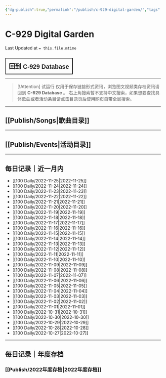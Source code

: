 ```yaml
---
{"dg-publish":true,"permalink":"/publish/c-929-digital-garden/","tags":"gardenEntry"}
---
```


# C-929 Digital Garden
Last Updated at `= this.file.mtime`

<div style="display: flex; cursor: pointer;"> 
	<a href="https://c929-song.super.site/" target="_blank"> 
		<button style=" font-size: 20px; padding: 10px; height: fit-content; margin-top: 10px; background: var(--text-accent); font-weight: 600; color: var(--text-on-accent); "> 
			回到 C-929 Database 
		</button> 
	</a>
 </div>

---


> [!Attention] 试运行
> 仅用于保存链接形式资讯，浏览图文视频类存档资讯请回到 **C-929 Database** 。
> 右上角搜索暂不支持中文搜索，如果想要查找具体歌曲或者活动条目请点击目录页后使用网页自带全局搜索。

---

## [[Publish/Songs\|歌曲目录]]

---

## [[Publish/Events\|活动目录]]

---

## 每日记录｜近一月内

- [[100 Daily/2022-11-25\|2022-11-25]]
- [[100 Daily/2022-11-24\|2022-11-24]]
- [[100 Daily/2022-11-23\|2022-11-23]]
- [[100 Daily/2022-11-22\|2022-11-22]]
- [[100 Daily/2022-11-21\|2022-11-21]]
- [[100 Daily/2022-11-20\|2022-11-20]]
- [[100 Daily/2022-11-19\|2022-11-19]]
- [[100 Daily/2022-11-18\|2022-11-18]]
- [[100 Daily/2022-11-17\|2022-11-17]]
- [[100 Daily/2022-11-16\|2022-11-16]]
- [[100 Daily/2022-11-15\|2022-11-15]]
- [[100 Daily/2022-11-14\|2022-11-14]]
- [[100 Daily/2022-11-13\|2022-11-13]]
- [[100 Daily/2022-11-12\|2022-11-12]]
- [[100 Daily/2022-11-11\|2022-11-11]]
- [[100 Daily/2022-11-10\|2022-11-10]]
- [[100 Daily/2022-11-09\|2022-11-09]]
- [[100 Daily/2022-11-08\|2022-11-08]]
- [[100 Daily/2022-11-07\|2022-11-07]]
- [[100 Daily/2022-11-06\|2022-11-06]]
- [[100 Daily/2022-11-05\|2022-11-05]]
- [[100 Daily/2022-11-04\|2022-11-04]]
- [[100 Daily/2022-11-03\|2022-11-03]]
- [[100 Daily/2022-11-02\|2022-11-02]]
- [[100 Daily/2022-11-01\|2022-11-01]]
- [[100 Daily/2022-10-31\|2022-10-31]]
- [[100 Daily/2022-10-30\|2022-10-30]]
- [[100 Daily/2022-10-29\|2022-10-29]]
- [[100 Daily/2022-10-28\|2022-10-28]]
- [[100 Daily/2022-10-27\|2022-10-27]]


---

## 每日记录｜年度存档

### [[Publish/2022年度存档\|2022年度存档]]


<style>
body{
text-font: Avenir;
}
</style>